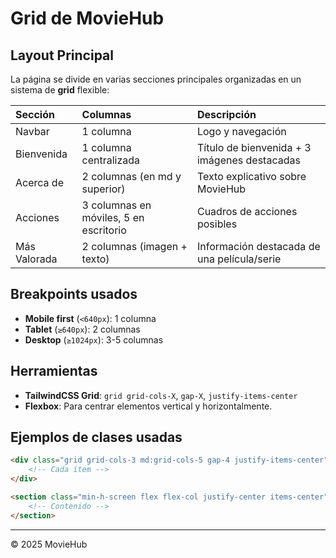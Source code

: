 # Grid de MovieHub

## Layout Principal

La página se divide en varias secciones principales organizadas en un sistema de **grid** flexible:

| Sección | Columnas | Descripción |
|:-------|:--------|:------------|
| Navbar  | 1 columna | Logo y navegación |
| Bienvenida | 1 columna centralizada | Título de bienvenida + 3 imágenes destacadas |
| Acerca de | 2 columnas (en md y superior) | Texto explicativo sobre MovieHub |
| Acciones | 3 columnas en móviles, 5 en escritorio | Cuadros de acciones posibles |
| Más Valorada | 2 columnas (imagen + texto) | Información destacada de una película/serie |

## Breakpoints usados

- **Mobile first** (`<640px`): 1 columna
- **Tablet** (`≥640px`): 2 columnas
- **Desktop** (`≥1024px`): 3-5 columnas

## Herramientas

- **TailwindCSS Grid**: `grid grid-cols-X`, `gap-X`, `justify-items-center`
- **Flexbox**: Para centrar elementos vertical y horizontalmente.

## Ejemplos de clases usadas

```html
<div class="grid grid-cols-3 md:grid-cols-5 gap-4 justify-items-center">
    <!-- Cada ítem -->
</div>
```

```html
<section class="min-h-screen flex flex-col justify-center items-center">
    <!-- Contenido -->
</section>
```

---
© 2025 MovieHub
